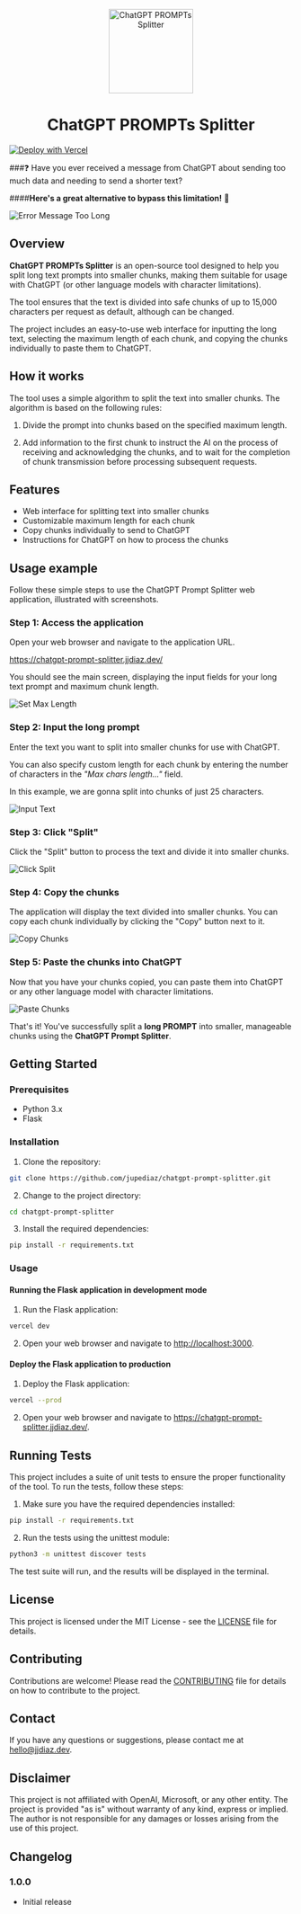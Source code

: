 <p align="center">
  <img src="static/chatgpt_prompt_splitter.png" width="150" alt="ChatGPT PROMPTs Splitter" />
  <h1 align="center">ChatGPT PROMPTs Splitter</h1>
</p>

[![Deploy with Vercel](https://vercel.com/button)](https://vercel.com/new/clone?repository-url=https%3A%2F%2Fgithub.com%2Fjupediaz%2Fchatgpt-prompt-splitter)


###❓ Have you ever received a message from ChatGPT about sending too much data and needing to send a shorter text?

####**Here's a great alternative to bypass this limitation!** 🚀

![Error Message Too Long](/static/screenshots/screenshot_error_message_too_long.png)
## Overview

**ChatGPT PROMPTs Splitter** is an open-source tool designed to help you split long text prompts into smaller chunks, making them suitable for usage with ChatGPT (or other language models with character limitations).

The tool ensures that the text is divided into safe chunks of up to 15,000 characters per request as default, although can be changed.

The project includes an easy-to-use web interface for inputting the long text, selecting the maximum length of each chunk, and copying the chunks individually to paste them to ChatGPT.

## How it works

The tool uses a simple algorithm to split the text into smaller chunks. The algorithm is based on the following rules:

1. Divide the prompt into chunks based on the specified maximum length.

2. Add information to the first chunk to instruct the AI on the process of receiving and acknowledging the chunks, and to wait for the completion of chunk transmission before processing subsequent requests.

## Features

- Web interface for splitting text into smaller chunks
- Customizable maximum length for each chunk
- Copy chunks individually to send to ChatGPT
- Instructions for ChatGPT on how to process the chunks

## Usage example

Follow these simple steps to use the ChatGPT Prompt Splitter web application, illustrated with screenshots.

### Step 1: Access the application
Open your web browser and navigate to the application URL.

https://chatgpt-prompt-splitter.jjdiaz.dev/

You should see the main screen, displaying the input fields for your long text prompt and maximum chunk length.

![Set Max Length](/static/screenshots/screenshot_main_screen.png)

### Step 2: Input the long prompt
Enter the text you want to split into smaller chunks for use with ChatGPT.

You can also specify custom length for each chunk by entering the number of characters in the *"Max chars length..."* field.

In this example, we are gonna split into chunks of just 25 characters.

![Input Text](/static/screenshots/screenshot_example_text.png)

### Step 3: Click "Split"
Click the "Split" button to process the text and divide it into smaller chunks.

![Click Split](/static/screenshots/screenshot_example_text_splitted.png)

### Step 4: Copy the chunks
The application will display the text divided into smaller chunks. You can copy each chunk individually by clicking the "Copy" button next to it.

![Copy Chunks](/static/screenshots/screenshot_example_copy_chunks.png)

### Step 5: Paste the chunks into ChatGPT
Now that you have your chunks copied, you can paste them into ChatGPT or any other language model with character limitations.

![Paste Chunks](/static/screenshots/screenshot_example_paste_chunks.png)

That's it! You've successfully split a **long PROMPT** into smaller, manageable chunks using the **ChatGPT Prompt Splitter**.

## Getting Started

### Prerequisites

- Python 3.x
- Flask

### Installation

1. Clone the repository:

```bash
git clone https://github.com/jupediaz/chatgpt-prompt-splitter.git
```

2. Change to the project directory:

```bash
cd chatgpt-prompt-splitter
```

3. Install the required dependencies:

```bash
pip install -r requirements.txt
```

### Usage

#### Running the Flask application in development mode

1. Run the Flask application:

```bash
vercel dev
```

2. Open your web browser and navigate to <http://localhost:3000>.

#### Deploy the Flask application to production

1. Deploy the Flask application:

```bash
vercel --prod
```

2. Open your web browser and navigate to <https://chatgpt-prompt-splitter.jjdiaz.dev/>.

## Running Tests

This project includes a suite of unit tests to ensure the proper functionality of the tool. To run the tests, follow these steps:

1. Make sure you have the required dependencies installed:

```bash
pip install -r requirements.txt
```

2. Run the tests using the unittest module:

```bash
python3 -m unittest discover tests
```

The test suite will run, and the results will be displayed in the terminal.

## License

This project is licensed under the MIT License - see the [LICENSE](LICENSE) file for details.

## Contributing

Contributions are welcome! Please read the [CONTRIBUTING](CONTRIBUTING.md) file for details on how to contribute to the project.

## Contact

If you have any questions or suggestions, please contact me at [hello@jjdiaz.dev](mailto:hello@jjdiaz.dev).

## Disclaimer

This project is not affiliated with OpenAI, Microsoft, or any other entity. The project is provided "as is" without warranty of any kind, express or implied. The author is not responsible for any damages or losses arising from the use of this project.

## Changelog

### 1.0.0

- Initial release
